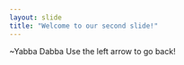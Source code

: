 ```yaml
---
layout: slide
title: "Welcome to our second slide!"
---
```

~Yabba Dabba
Use the left arrow to go back!
